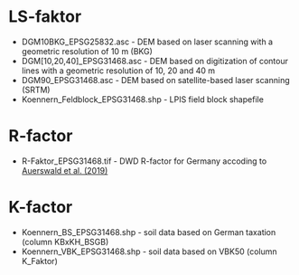 # LS-faktor
* DGM10BKG_EPSG25832.asc - DEM based on laser scanning with a geometric resolution of 10 m (BKG)
* DGM[10,20,40]_EPSG31468.asc - DEM based on digitization of contour lines with a geometric resolution of 10, 20 and 40 m
* DGM90_EPSG31468.asc - DEM based on satellite-based laser scanning (SRTM)
* Koennern_Feldblock_EPSG31468.shp - LPIS field block shapefile

# R-factor
* R-Faktor_EPSG31468.tif -  DWD R-factor for Germany accoding to [Auerswald et al. (2019)](https://doi.org/10.5194/hess-23-1819-2019)

# K-factor
* Koennern_BS_EPSG31468.shp - soil data based on German taxation (column KBxKH_BSGB)
* Koennern_VBK_EPSG31468.shp -  soil data based on VBK50 (column K_Faktor)
